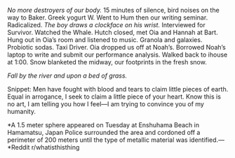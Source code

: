 *No more destroyers of our body.* 15 minutes of silence, bird noises on the way to Baker. Greek yogurt W. Went to Hum then our writing seminar. Radicalized. *The boy draws a clockface on his wrist.* Interviewed for Survivor. Watched the Whale. Hutch closed, met Oia and Hannah at Bart. Hung out in Oia’s room and listened to music. Granola and galaxies. Probiotic sodas. Taxi Driver. Oia dropped us off at Noah’s. Borrowed Noah’s laptop to write and submit our performance analysis. Walked back to ihouse at 1:00. Snow blanketed the midway, our footprints in the fresh snow. 

*Fall by the river and upon a bed of grass.*

Snippet: Men have fought with blood and tears to claim little pieces of earth. Equal in arrogance, I seek to claim a little piece of your heart. Know this is no art, I am telling you how I feel—I am trying to convince you of my humanity. 

*A 1.5 meter sphere appeared on Tuesday at Enshuhama Beach in Hamamatsu, Japan Police surrounded the area and cordoned off a perimeter of 200 meters until the type of metallic material was identified.—*Reddit r/whatisthisthing